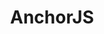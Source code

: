 ---
codehost: https://github.com/https://github.com/bryanbraun/anchorjs
logohandle: bryanbraun_anchorjs
sort: anchorjs
title: AnchorJS
website: https://www.bryanbraun.com/anchorjs/
---